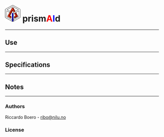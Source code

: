 # <img src="figures/prismAId_logo.png" alt="logo" width="50"/> prism<span style="color:red">A</span><span style="color:blue">I</span>d 

* * *

## Use

* * *

## Specifications

* * *

## Notes

* * *

### Authors

Riccardo Boero - ribo@nilu.no

### License